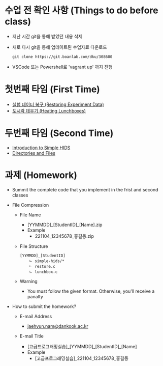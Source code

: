 # 수업 전 확인 사항 (Things to do before class)

- 지난 시간 git을 통해 받았던 내용 삭제

- 새로 다시 git을 통해 업데이트된 수업자료 다운로드

    ```
    git clone https://git.boanlab.com/dku/308600
    ```

- VSCode 또는 Powershell로 'vagrant up' 까지 진행

# 첫번째 타임 (First Time)

- [실험 데이터 복구 (Restoring Experiment Data)](../../problems/restore/README.md)
- [도시락 데우기 (Heating Lunchboxes)](../../problems/lunchbox/README.md)

# 두번째 타임 (Second Time)

- [Introduction to Simple HIDS](simple_hids.md)
- [Directories and Files](dirs_and_files.md)

# 과제 (Homework)

- Summit the complete code that you implement in the frist and second classes

- File Compression

    - File Name
        - [YYMMDD]\_[StudentID]\_[Name].zip
        - Example
            - 221104\_12345678\_홍길동.zip

    - File Structure
        ```
        [YYMMDD]_[StudentID]
            ㄴ simple-hids/*
            ㄴ restore.c
            ㄴ lunchbox.c
        ```

    - Warning
        - You must follow the given format. Otherwise, you'll receive a panalty

- How to submit the homework?

    - E-mail Address
        - jaehyun.nam@dankook.ac.kr

    - E-mail Title
        - [고급프로그래밍실습]\_[YYMMDD]\_[StudentID]\_[Name]
        - Example
            - [고급프로그래밍실습]\_221104\_12345678\_홍길동
